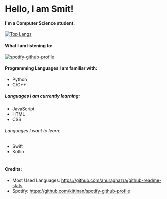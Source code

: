 # Hello, I am Smit!

#### I'm a Computer Science student.

[![Top Langs](https://github-readme-stats.vercel.app/api/top-langs/?username=smit2553&layout=donut&theme=onedark)](https://github.com/smit2553)

#### What I am listening to:

[![spotify-github-profile](https://spotify-github-profile.vercel.app/api/view?uid=fplkn5zdf35gtkfd9apnrxz4o&cover_image=true&theme=natemoo-re&show_offline=false&background_color=121212&interchange=false&bar_color=53b14f&bar_color_cover=false)](https://github.com/smit2553)

#### Programming Languages I am familiar with:

- Python
- C/C++

##### Languages I am currently learning:

- JavaScript
- HTML
- CSS

###### Languages I want to learn:

- Swift
- Kotlin

#

#### Credits:

- Most Used Languages: https://github.com/anuraghazra/github-readme-stats
- Spotify: https://github.com/kittinan/spotify-github-profile
